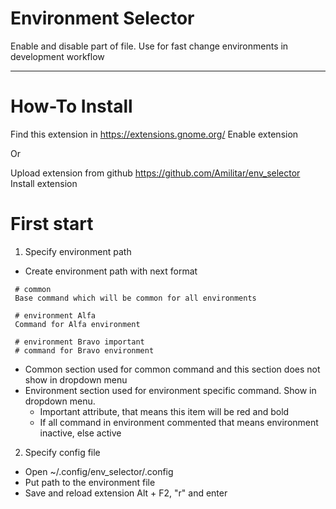 # Environment Selector
Enable and disable part of file. Use for fast change environments in development workflow

---

How-To Install
==============

Find this extension in https://extensions.gnome.org/
Enable extension

Or

Upload extension from github https://github.com/Amilitar/env_selector
Install extension

First start
===============
1. Specify environment path
  * Create environment path with next format

  ```shell script
   # common
   Base command which will be common for all environments

   # environment Alfa
   Command for Alfa environment

   # environment Bravo important
   # command for Bravo environment
   ```

  * Common section used for common command and this section does not show in dropdown menu
  * Environment section used for environment specific command. Show in dropdown menu.
      * Important attribute, that means this item will be red and bold
      * If all command in environment commented that means environment inactive, else active

2. Specify config file
  * Open ~/.config/env_selector/.config
  * Put path to the environment file
  * Save and reload extension Alt + F2, "r" and enter

